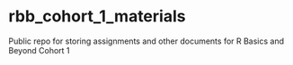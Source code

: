 # rbb_cohort_1_materials

Public repo for storing assignments and other documents for R Basics and Beyond Cohort 1

